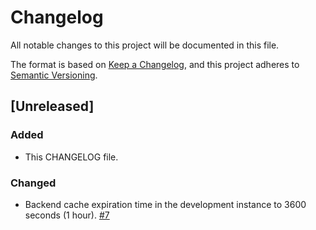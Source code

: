 # Changelog

All notable changes to this project will be documented in this file.

The format is based on [Keep a Changelog](https://keepachangelog.com/en/1.1.0/),
and this project adheres to [Semantic Versioning](https://semver.org/spec/v2.0.0.html).

## [Unreleased]

### Added
- This CHANGELOG file.

### Changed
- Backend cache expiration time in the development instance to 3600 seconds (1 hour). [#7](https://github.com/htrc/torchlite-argocd/issues/7)

